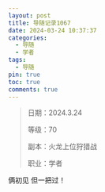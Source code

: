 ```yaml
---
layout: post
title: 导随记录1067
date: 2024-03-24 10:37:37
categories:
  - 导随
  - 学者
tags:
  - 导随
pin: true
toc: true
comments: true
---
```

> 日期：2024.3.24
>
> 等级：70
>
> 副本：火龙上位狩猎战
>
> 职业：学者

俩初见 但一把过！